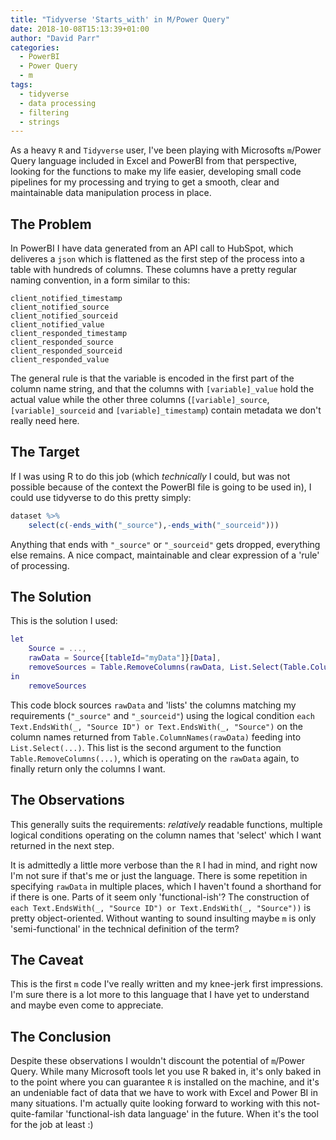 ```yaml
---
title: "Tidyverse 'Starts_with' in M/Power Query"
date: 2018-10-08T15:13:39+01:00
author: "David Parr"
categories:
  - PowerBI
  - Power Query
  - m
tags:
  - tidyverse
  - data processing
  - filtering
  - strings
---
```


As a heavy `R` and `Tidyverse` user, I've been playing with Microsofts `m`/Power Query language included in Excel and PowerBI from that perspective, looking for the functions to make my life easier, developing small code pipelines for my processing and trying to get a smooth, clear and maintainable data manipulation process in place. 

## The Problem

In PowerBI I have data generated from an API call to HubSpot, which deliveres a `json` which is flattened as the first step of the process into a table with hundreds of columns. These columns have a pretty regular naming convention, in a form similar to this:

```
client_notified_timestamp
client_notified_source
client_notified_sourceid
client_notified_value
client_responded_timestamp
client_responded_source
client_responded_sourceid
client_responded_value
```

The general rule is that the variable is encoded in the first part of the column name string, and that the columns with `[variable]_value` hold the actual value while the other three columns (`[variable]_source`, `[variable]_sourceid` and `[variable]_timestamp`) contain metadata we don't really need here.

## The Target

If I was using R to do this job (which _technically_ I could, but was not possible because of the context the PowerBI file is going to be used in), I could use tidyverse to do this pretty simply:

```r
dataset %>%
    select(c(-ends_with("_source"),-ends_with("_sourceid")))
```

Anything that ends with `"_source"` or `"_sourceid"` gets dropped, everything else remains. A nice compact, maintainable and clear expression of a 'rule' of processing.

## The Solution

This is the solution I used:

```m
let
    Source = ...,
    rawData = Source{[tableId="myData"]}[Data],
    removeSources = Table.RemoveColumns(rawData, List.Select(Table.ColumnNames(rawData), each Text.EndsWith(_, "Source ID") or Text.EndsWith(_, "Source")))
in
    removeSources
```

This code block sources `rawData` and 'lists' the columns matching my requirements (`"_source"` and `"_sourceid"`) using the logical condition `each Text.EndsWith(_, "Source ID") or Text.EndsWith(_, "Source")` on the column names returned from `Table.ColumnNames(rawData)` feeding into `List.Select(...)`. This list is the second argument to the function `Table.RemoveColumns(...)`, which is operating on the `rawData` again, to finally return only the columns I want.

## The Observations

This generally suits the requirements: _relatively_ readable functions, multiple logical conditions operating on the column names that 'select' which I want returned in the next step.

It is admittedly a little more verbose than the `R` I had in mind, and right now I'm not sure if that's me or just the language. There is some repetition in specifying `rawData` in multiple places, which I haven't found a shorthand for if there is one. Parts of it seem only 'functional-ish'? The construction of `each Text.EndsWith(_, "Source ID") or Text.EndsWith(_, "Source"))` is pretty object-oriented. Without wanting to sound insulting maybe `m` is only 'semi-functional' in the technical definition of the term?

## The Caveat

This is the first `m` code I've really written and my knee-jerk first impressions. I'm sure there is a lot more to this language that I have yet to understand and maybe even come to appreciate.

## The Conclusion

Despite these observations I wouldn't discount the potential of `m`/Power Query. While many Microsoft tools let you use R baked in, it's only baked in to the point where you can guarantee `R` is installed on the machine, and it's an undeniable fact of data that we have to work with Excel and Power BI in many situations. I'm actually quite looking forward to working with this not-quite-familar 'functional-ish data language' in the future. When it's the tool for the job at least :)